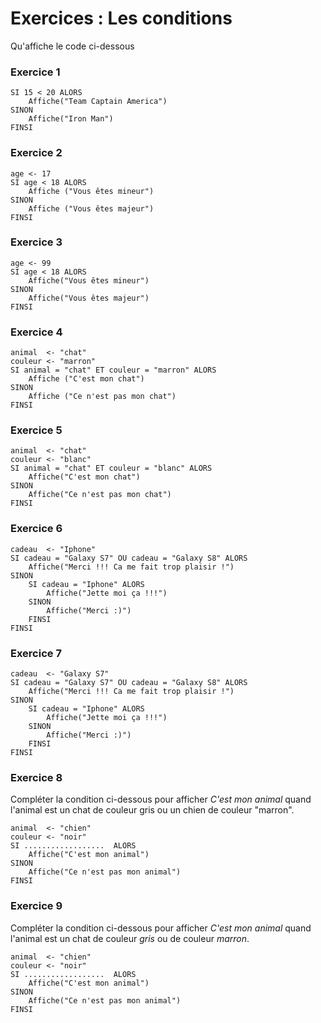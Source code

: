 # Exercices : Les conditions 

Qu'affiche le code ci-dessous

### Exercice 1

```
SI 15 < 20 ALORS
    Affiche("Team Captain America")
SINON
    Affiche("Iron Man")
FINSI
```

### Exercice 2

```
age <- 17
SI age < 18 ALORS
    Affiche ("Vous êtes mineur")
SINON
    Affiche ("Vous êtes majeur")
FINSI
```

### Exercice 3

```
age <- 99
SI age < 18 ALORS
    Affiche("Vous êtes mineur")
SINON
    Affiche("Vous êtes majeur")
FINSI
```

### Exercice 4

```
animal  <- "chat"
couleur <- "marron"
SI animal = "chat" ET couleur = "marron" ALORS
    Affiche ("C'est mon chat")
SINON
    Affiche ("Ce n'est pas mon chat")
FINSI
```

### Exercice 5

```
animal  <- "chat"
couleur <- "blanc"
SI animal = "chat" ET couleur = "blanc" ALORS
    Affiche("C'est mon chat")
SINON
    Affiche("Ce n'est pas mon chat")
FINSI
```

### Exercice 6

```
cadeau  <- "Iphone"
SI cadeau = "Galaxy S7" OU cadeau = "Galaxy S8" ALORS
    Affiche("Merci !!! Ca me fait trop plaisir !")
SINON
    SI cadeau = "Iphone" ALORS
        Affiche("Jette moi ça !!!")
    SINON
        Affiche("Merci :)")
    FINSI
FINSI
```

### Exercice 7

```
cadeau  <- "Galaxy S7"
SI cadeau = "Galaxy S7" OU cadeau = "Galaxy S8" ALORS
    Affiche("Merci !!! Ca me fait trop plaisir !")
SINON
    SI cadeau = "Iphone" ALORS
        Affiche("Jette moi ça !!!")
    SINON
        Affiche("Merci :)")
    FINSI
FINSI
```

### Exercice 8

Compléter la condition ci-dessous pour afficher *C'est mon animal* quand l'animal est un chat de couleur gris ou un chien de couleur "marron".

```
animal  <- "chien"
couleur <- "noir"
SI ..................  ALORS
    Affiche("C'est mon animal")
SINON
    Affiche("Ce n'est pas mon animal")
FINSI
```

### Exercice 9

Compléter la condition ci-dessous pour afficher *C'est mon animal* quand l'animal est un chat de couleur *gris* ou de couleur *marron*.

```
animal  <- "chien"
couleur <- "noir"
SI ..................  ALORS
    Affiche("C'est mon animal")
SINON
    Affiche("Ce n'est pas mon animal")
FINSI
```
